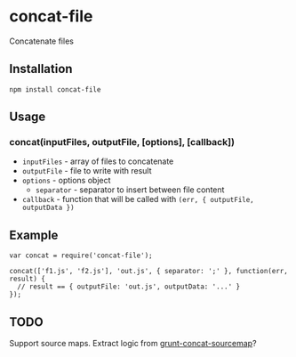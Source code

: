 # concat-file

Concatenate files

## Installation

    npm install concat-file

## Usage

### concat(inputFiles, outputFile, [options], [callback])

* `inputFiles` - array of files to concatenate
* `outputFile` - file to write with result
* `options` - options object
  * `separator` - separator to insert between file content
* `callback` - function that will be called with `(err, { outputFile, outputData })`


## Example

    var concat = require('concat-file');

    concat(['f1.js', 'f2.js'], 'out.js', { separator: ';' }, function(err, result) {
      // result == { outputFile: 'out.js', outputData: '...' }
    });

## TODO

Support source maps. Extract logic from [grunt-concat-sourcemap](https://github.com/kozy4324/grunt-concat-sourcemap)?
